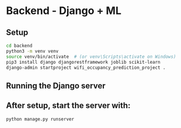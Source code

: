 # Backend - Django + ML

## Setup
```bash
cd backend
python3 -m venv venv
source venv/bin/activate  # (or venv\Scripts\activate on Windows)
pip3 install django djangorestframework joblib scikit-learn
django-admin startproject wifi_occupancy_prediction_project .
```

## Running the Django server
## After setup, start the server with:
```bash
python manage.py runserver
```


